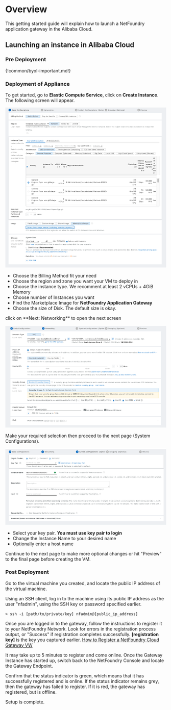 # Overview
This getting started guide will explain how to launch a NetFoundry application gateway in the Alibaba Cloud.


## Launching an instance in Alibaba Cloud

### Pre Deployment

{!common/byol-important.md!}

### Deployment of Appliance

To get started, go to **Elastic Compute Service**, click on **Create Instance**.
The following screen will appear.

![Image](../images/AliLaunch1.png)

<ul>
<li>Choose the Billing Method fit your need </li>
<li>Choose the region and zone you want your VM to deploy in </li>
<li>Choose the instance type. We recomment at least 2 vCPUs + 4GiB Memory </li>
<li>Choose number of Instances you want </li>
<li>Find the Marketplace Image for <strong>NetFoundry Application Gateway</strong></li>
<li>Choose the size of Disk. The default size is okay.</li>
</ul>
click on **Next: Networking** to open the next screen

![Image](../images/AliLaunch2.png)

Make your required selection then proceed to the next page (System Configurations).

![Image](../images/AliLaunch3.png)

<ul>
<li>Select your key pair. <strong>You must use key pair to login</strong></li>
<li>Change the Instance Name to your desired name</li>
<li>Optionally enter a host name</li>
</ul>

Continue to the next page to make more optional changes or hit "Preview" to the final page before creating the VM.

### Post Deployment

Go to the virtual machine you created, and locate the public IP address of the virtual machine.

Using an SSH client, log in to the machine using its public IP address as the user "nfadmin", using the SSH key or password specified earlier.

    > ssh -i [path/to/private/key] nfadmin@[public_ip_address]

Once you are logged in to the gateway, follow the instructions to register it to your NetFoundry Network. Look for errors in the registration process output, or "Success" if registration completes successfully. **\[registration key\]** is the key you captured earlier. [How to Register a NetFoundry Cloud Gateway VW](https://support.netfoundry.io/hc/en-us/articles/360034337892)

It may take up to 5 minutes to register and come online. Once the Gateway Instance has started up, switch back to the NetFoundry Console and locate the Gateway Endpoint.

Confirm that the status indicator is green, which means that it has successfully registered and is online. If the status indicator remains grey, then the gateway has failed to register. If it is red, the gateway has registered, but is offline.

Setup is complete.

